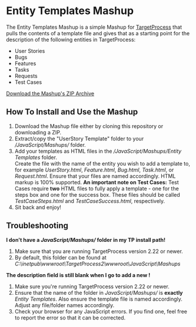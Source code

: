 Entity Templates Mashup
=======================

The Entity Templates Mashup is a simple Mashup for 
[TargetProcess](http://www.targetprocess.com) that pulls the
contents of a template file and gives that as a starting point 
for the description of the following entities in TargetProcess:

-   User Stories
-   Bugs
-   Features
-   Tasks
-   Requests
-   Test Cases

[Download the Mashup's ZIP Archive](https://github.com/downloads/TargetProcess/MashupsLibrary/Entity%20Templates.zip)

How To Install and Use the Mashup
---------------------------------

1. Download the Mashup file either by cloning this repository or
   downloading a ZIP.
2. Extract/copy the "UserStory Template" folder to your 
   _<TargetProcess Install Path>/JavaScript/Mashups/_ folder.
3. Add your templates as HTML files in the _/JavaScript/Mashups/Entity Templates_ folder.  
   Create the file with the name of the entity you wish to add a template to, for example 
   _UserStory.html_, _Feature.html_, _Bug.html_, _Task.html_, or _Request.html_.  Ensure 
   that your files are named accordingly.  HTML markup is 100% supported.
   **An important note on Test Cases:** Test Cases require **two** HTML files to fully
   apply a template - one for the steps box and one for the success box.  These files should 
   be called _TestCaseSteps.html_ and _TestCaseSuccess.html_, respectively.
5. Sit back and enjoy!

Troubleshooting
---------------

**I don't have a _JavaScript/Mashups/_ folder in my TP install path!**

1. Make sure that you are running TargetProcess version 2.22 or newer.
2. By default, this folder can be found at _C:\inetpub\wwwroot\TargetProcess2\wwwroot\JavaScript\Mashups_


**The description field is still blank when I go to add a new <whatever>!**

1. Make sure you're running TargetProcess version 2.22 or newer.
2. Ensure that the name of the folder in _JavaScript/Mashups/_ is **exactly**
   _Entity Templates_.  Also ensure the template file is named accordingly. 
   Adjust any file/folder names accordingly.
3. Check your browser for any JavaScript errors.  If you find one, feel free 
   to report the error so that it can be corrected.
